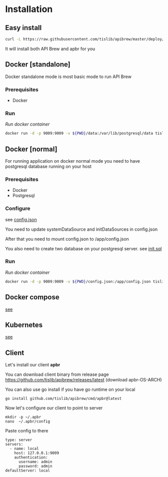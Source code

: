 Installation
========

## Easy install 
```bash
curl -L https://raw.githubusercontent.com/tislib/apibrew/master/deploy/easy-install/run.sh | bash
```

It will install both API Brew and apbr for you

## Docker [standalone]

Docker standalone mode is most basic mode to run API Brew

### Prerequisites

* Docker

### Run

*Run docker container*

```bash
docker run -d -p 9009:9009 -v ${PWD}/data:/var/lib/postgresql/data tislib/apibrew:full-latest
```

## Docker [normal]

For running application on docker normal mode you need to have postgresql database running on your host

### Prerequisites
* Docker
* Postgresql

### Configure
see [config.json](../files/config.json)

You need to update systemDataSource and initDataSources in config.json

After that you need to mount config.json to /app/config.json

You also need to create two database on your postgresql server. see [init.sql](../files/init.sql)

### Run

*Run docker container*

```bash
docker run -d -p 9009:9009 -v ${PWD}/config.json:/app/config.json tislib/apibrew:latest
```

## Docker compose
[see](https://github.com/tislib/apibrew/tree/master/deploy/docker-compose)

## Kubernetes
[see](https://github.com/tislib/apibrew/tree/master/deploy/kubernetes)

## Client 
Let's install our client **apbr**

You can download client binary from release page https://github.com/tislib/apibrew/releases/latest (download apbr-OS-ARCH)

You can also use go install if you have go runtime on your local
```
go install github.com/tislib/apibrew/cmd/apbr@latest
```

Now let's configure our client to point to server

```
mkdir -p ~/.apbr
nano  ~/.apbr/config
```

Paste config to there

```
type: server
servers:
  - name: local
    host: 127.0.0.1:9009
    authentication:
      username: admin
      password: admin
defaultServer: local
```



